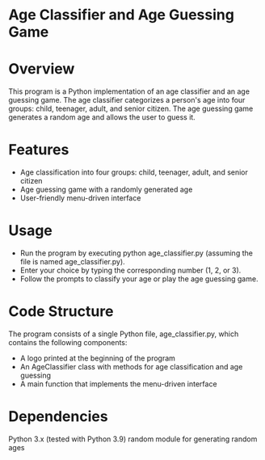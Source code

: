 # Age Classifier and Age Guessing Game
# Overview
This program is a Python implementation of an age classifier and an age guessing game. The age classifier categorizes a person's age into four groups: child, teenager, adult, and senior citizen. The age guessing game generates a random age and allows the user to guess it.

# Features
- Age classification into four groups: child, teenager, adult, and senior citizen
- Age guessing game with a randomly generated age
- User-friendly menu-driven interface
# Usage
- Run the program by executing python age_classifier.py (assuming the file is named age_classifier.py).
- Enter your choice by typing the corresponding number (1, 2, or 3).
- Follow the prompts to classify your age or play the age guessing game.
# Code Structure
The program consists of a single Python file, age_classifier.py, which contains the following components:

- A logo printed at the beginning of the program
- An AgeClassifier class with methods for age classification and age guessing
- A main function that implements the menu-driven interface
# Dependencies
Python 3.x (tested with Python 3.9)
random module for generating random ages
